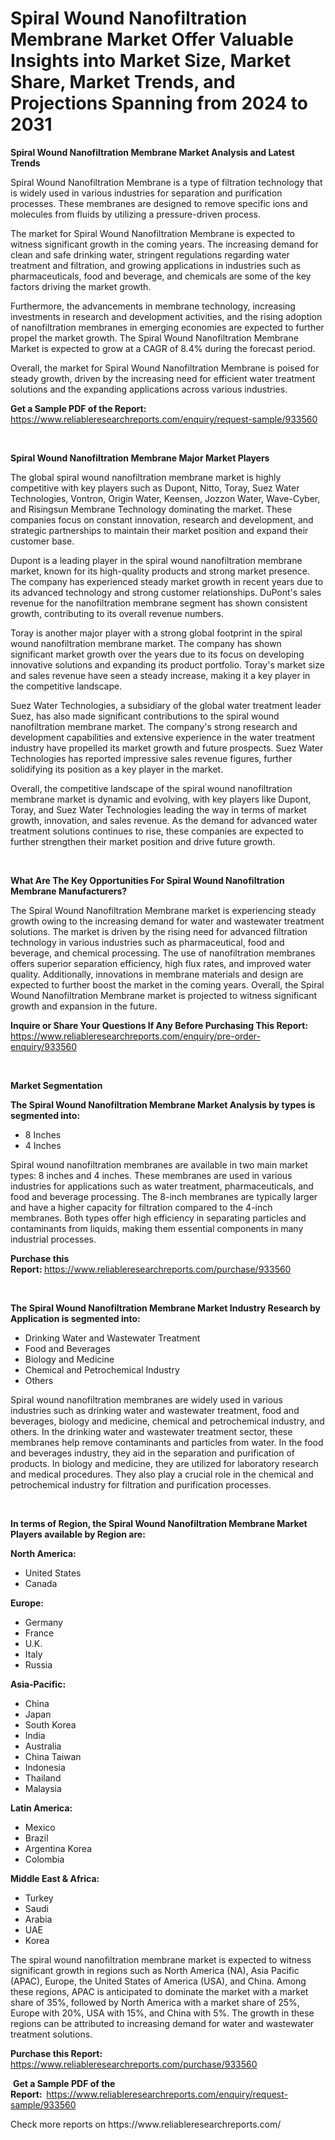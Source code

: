 <p><h1>Spiral Wound Nanofiltration Membrane Market Offer Valuable Insights into Market Size, Market Share, Market Trends, and Projections Spanning from 2024 to 2031</h1></p><p><strong>Spiral Wound Nanofiltration Membrane Market Analysis and Latest Trends</strong></p>
<p><p>Spiral Wound Nanofiltration Membrane is a type of filtration technology that is widely used in various industries for separation and purification processes. These membranes are designed to remove specific ions and molecules from fluids by utilizing a pressure-driven process.</p><p>The market for Spiral Wound Nanofiltration Membrane is expected to witness significant growth in the coming years. The increasing demand for clean and safe drinking water, stringent regulations regarding water treatment and filtration, and growing applications in industries such as pharmaceuticals, food and beverage, and chemicals are some of the key factors driving the market growth.</p><p>Furthermore, the advancements in membrane technology, increasing investments in research and development activities, and the rising adoption of nanofiltration membranes in emerging economies are expected to further propel the market growth. The Spiral Wound Nanofiltration Membrane Market is expected to grow at a CAGR of 8.4% during the forecast period.</p><p>Overall, the market for Spiral Wound Nanofiltration Membrane is poised for steady growth, driven by the increasing need for efficient water treatment solutions and the expanding applications across various industries.</p></p>
<p><strong>Get a Sample PDF of the Report:&nbsp;</strong> <a href="https://www.reliableresearchreports.com/enquiry/request-sample/933560">https://www.reliableresearchreports.com/enquiry/request-sample/933560</a></p>
<p>&nbsp;</p>
<p><strong>Spiral Wound Nanofiltration Membrane Major Market Players</strong></p>
<p><p>The global spiral wound nanofiltration membrane market is highly competitive with key players such as Dupont, Nitto, Toray, Suez Water Technologies, Vontron, Origin Water, Keensen, Jozzon Water, Wave-Cyber, and Risingsun Membrane Technology dominating the market. These companies focus on constant innovation, research and development, and strategic partnerships to maintain their market position and expand their customer base.</p><p>Dupont is a leading player in the spiral wound nanofiltration membrane market, known for its high-quality products and strong market presence. The company has experienced steady market growth in recent years due to its advanced technology and strong customer relationships. DuPont's sales revenue for the nanofiltration membrane segment has shown consistent growth, contributing to its overall revenue numbers.</p><p>Toray is another major player with a strong global footprint in the spiral wound nanofiltration membrane market. The company has shown significant market growth over the years due to its focus on developing innovative solutions and expanding its product portfolio. Toray's market size and sales revenue have seen a steady increase, making it a key player in the competitive landscape.</p><p>Suez Water Technologies, a subsidiary of the global water treatment leader Suez, has also made significant contributions to the spiral wound nanofiltration membrane market. The company's strong research and development capabilities and extensive experience in the water treatment industry have propelled its market growth and future prospects. Suez Water Technologies has reported impressive sales revenue figures, further solidifying its position as a key player in the market.</p><p>Overall, the competitive landscape of the spiral wound nanofiltration membrane market is dynamic and evolving, with key players like Dupont, Toray, and Suez Water Technologies leading the way in terms of market growth, innovation, and sales revenue. As the demand for advanced water treatment solutions continues to rise, these companies are expected to further strengthen their market position and drive future growth.</p></p>
<p>&nbsp;</p>
<p><strong>What Are The Key Opportunities For Spiral Wound Nanofiltration Membrane Manufacturers?</strong></p>
<p><p>The Spiral Wound Nanofiltration Membrane market is experiencing steady growth owing to the increasing demand for water and wastewater treatment solutions. The market is driven by the rising need for advanced filtration technology in various industries such as pharmaceutical, food and beverage, and chemical processing. The use of nanofiltration membranes offers superior separation efficiency, high flux rates, and improved water quality. Additionally, innovations in membrane materials and design are expected to further boost the market in the coming years. Overall, the Spiral Wound Nanofiltration Membrane market is projected to witness significant growth and expansion in the future.</p></p>
<p><strong>Inquire or Share Your Questions If Any Before Purchasing This Report:</strong> <a href="https://www.reliableresearchreports.com/enquiry/pre-order-enquiry/933560">https://www.reliableresearchreports.com/enquiry/pre-order-enquiry/933560</a></p>
<p>&nbsp;</p>
<p><strong>Market Segmentation</strong></p>
<p><strong>The Spiral Wound Nanofiltration Membrane Market Analysis by types is segmented into:</strong></p>
<p><ul><li>8 Inches</li><li>4 Inches</li></ul></p>
<p><p>Spiral wound nanofiltration membranes are available in two main market types: 8 inches and 4 inches. These membranes are used in various industries for applications such as water treatment, pharmaceuticals, and food and beverage processing. The 8-inch membranes are typically larger and have a higher capacity for filtration compared to the 4-inch membranes. Both types offer high efficiency in separating particles and contaminants from liquids, making them essential components in many industrial processes.</p></p>
<p><strong>Purchase this Report:&nbsp;</strong><a href="https://www.reliableresearchreports.com/purchase/933560">https://www.reliableresearchreports.com/purchase/933560</a></p>
<p>&nbsp;</p>
<p><strong>The Spiral Wound Nanofiltration Membrane Market Industry Research by Application is segmented into:</strong></p>
<p><ul><li>Drinking Water and Wastewater Treatment</li><li>Food and Beverages</li><li>Biology and Medicine</li><li>Chemical and Petrochemical Industry</li><li>Others</li></ul></p>
<p><p>Spiral wound nanofiltration membranes are widely used in various industries such as drinking water and wastewater treatment, food and beverages, biology and medicine, chemical and petrochemical industry, and others. In the drinking water and wastewater treatment sector, these membranes help remove contaminants and particles from water. In the food and beverages industry, they aid in the separation and purification of products. In biology and medicine, they are utilized for laboratory research and medical procedures. They also play a crucial role in the chemical and petrochemical industry for filtration and purification processes.</p></p>
<p>&nbsp;</p>
<p><strong>In terms of Region, the Spiral Wound Nanofiltration Membrane Market Players available by Region are:</strong></p>
<p>
    <p> <strong> North America: </strong>
        <ul>
            <li>United States</li>
            <li>Canada</li>
        </ul>
        </p> 
    <p> <strong> Europe: </strong>
        <ul>
            <li>Germany</li>
            <li>France</li>
            <li>U.K.</li>
            <li>Italy</li>
            <li>Russia</li>
        </ul>
        </p> 
    <p> <strong> Asia-Pacific: </strong>
        <ul>
            <li>China</li>
            <li>Japan</li>
            <li>South Korea</li>
            <li>India</li>
            <li>Australia</li>
            <li>China Taiwan</li>
            <li>Indonesia</li>
            <li>Thailand</li>
            <li>Malaysia</li>
        </ul>
        </p> 
    <p> <strong> Latin America: </strong>
        <ul>
            <li>Mexico</li>
            <li>Brazil</li>
            <li>Argentina Korea</li>
            <li>Colombia</li>
        </ul>
        </p> 
    <p> <strong> Middle East & Africa: </strong>
        <ul>
            <li>Turkey</li>
            <li>Saudi</li>
            <li>Arabia</li>
            <li>UAE</li>
            <li>Korea</li>
        </ul>
    </p>
    </p>
<p><p>The spiral wound nanofiltration membrane market is expected to witness significant growth in regions such as North America (NA), Asia Pacific (APAC), Europe, the United States of America (USA), and China. Among these regions, APAC is anticipated to dominate the market with a market share of 35%, followed by North America with a market share of 25%, Europe with 20%, USA with 15%, and China with 5%. The growth in these regions can be attributed to increasing demand for water and wastewater treatment solutions.</p></p>
<p><strong>Purchase this Report: </strong><a href="https://www.reliableresearchreports.com/purchase/933560">https://www.reliableresearchreports.com/purchase/933560</a></p>
<p>&nbsp;<strong>Get a Sample PDF of the Report:&nbsp;&nbsp;</strong><a href="https://www.reliableresearchreports.com/enquiry/request-sample/933560">https://www.reliableresearchreports.com/enquiry/request-sample/933560</a></p>
<p><strong></strong></p>
<p>Check more reports on https://www.reliableresearchreports.com/</p>